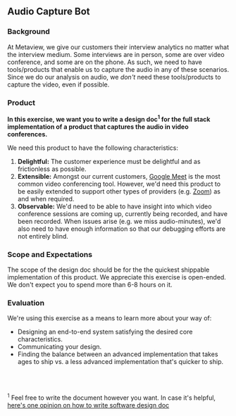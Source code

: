 ## Audio Capture Bot

### Background

At Metaview, we give our customers their interview analytics no matter what the interview medium. Some interviews are in person, some are over video conference, and some are on the phone. As such, we need to have tools/products that enable us to capture the audio in any of these scenarios. Since we do our analysis on audio, we *don't* need these tools/products to capture the video, even if possible.

### Product

**In this exercise, we want you to write a design doc<sup>1</sup> for the full stack implementation of a product that captures the audio in video conferences.**

We need this product to have the following characteristics:

1. **Delightful:** The customer experience must be delightful and as frictionless as possible.
2. **Extensible:** Amongst our current customers, [Google Meet](https://meet.google.com) is the most common video conferencing tool. However, we'd need this product to be easily extended to support other types of providers (e.g. [Zoom](https://zoom.us/)) as and when required.
3. **Observable:** We'd need to be able to have insight into which video conference sessions are coming up, currently being recorded, and have been recorded. When issues arise (e.g. we miss audio-minutes), we'd also need to have enough information so that our debugging efforts are not entirely blind.

### Scope and Expectations

The scope of the design doc should be for the the quickest shippable implementation of this product. We appreciate this exercise is open-ended. We don't expect you to spend more than 6-8 hours on it.

### Evaluation

We're using this exercise as a means to learn more about your way of:

- Designing an end-to-end system satisfying the desired core characteristics.
- Communicating your design.
- Finding the balance between an advanced implementation that takes ages to ship vs. a less advanced implementation that's quicker to ship.

<br />
<br />

<sup>1</sup> Feel free to write the document however you want. In case it's helpful, [here's one opinion on how to write software design doc](https://medium.freecodecamp.org/how-to-write-a-good-software-design-document-66fcf019569c)